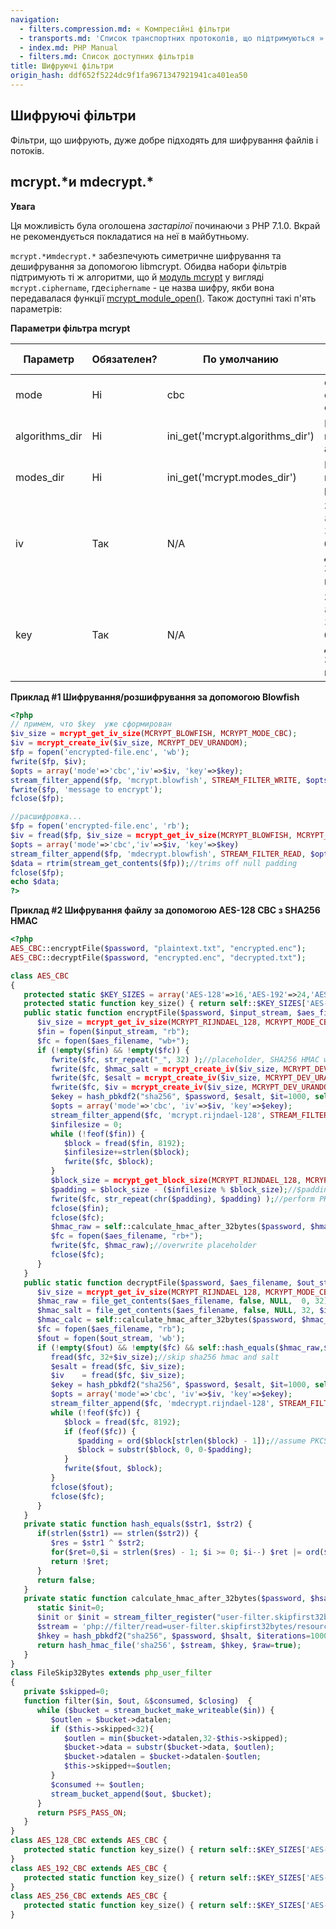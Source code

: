 ```yaml
---
navigation:
  - filters.compression.md: « Компресійні фільтри
  - transports.md: 'Список транспортних протоколів, що підтримуються »'
  - index.md: PHP Manual
  - filters.md: Список доступних фільтрів
title: Шифруючі фільтри
origin_hash: ddf652f5224dc9f1fa9671347921941ca401ea50
---
```

## Шифруючі фільтри

Фільтри, що шифрують, дуже добре підходять для шифрування файлів і потоків.

## mcrypt.\*и mdecrypt.\*

**Увага**

Ця можливість була оголошена *застарілої* починаючи з PHP 7.1.0. Вкрай не рекомендується покладатися на неї в майбутньому.

`mcrypt.*`и`mdecrypt.*` забезпечують симетричне шифрування та дешифрування за допомогою libmcrypt. Обидва набори фільтрів підтримують ті ж алгоритми, що й [модуль mcrypt](ref.mcrypt.md) у вигляді `mcrypt.ciphername`, где`ciphername` - це назва шифру, якби вона передавалася функції [mcrypt\_module\_open()](function.mcrypt-module-open.md). Також доступні такі п'ять параметрів:

**Параметри фільтра mcrypt**

| Параметр | Обязателен? | По умолчанию | Приклад значения |
| --- | --- | --- | --- |
| mode | Ні | cbc | cbc, cfb, ecb, nofb, ofb, stream |
| algorithms\_dir | Ні | ini\_get('mcrypt.algorithms\_dir') | Шлях до модулів алгоритмів |
| modes\_dir | Ні | ini\_get('mcrypt.modes\_dir') | Шлях до модулів режимів |
| iv | Так | N/A | Зазвичай 8, 16 або 32 байти бінарних даних. Залежить від шифру |
| key | Так | N/A | Зазвичай 8, 16 або 32 байти бінарних даних. Залежить від шифру |

**Приклад #1 Шифрування/розшифрування за допомогою Blowfish**

```php
<?php
// примем, что $key  уже сформирован
$iv_size = mcrypt_get_iv_size(MCRYPT_BLOWFISH, MCRYPT_MODE_CBC);
$iv = mcrypt_create_iv($iv_size, MCRYPT_DEV_URANDOM);
$fp = fopen('encrypted-file.enc', 'wb');
fwrite($fp, $iv);
$opts = array('mode'=>'cbc','iv'=>$iv, 'key'=>$key);
stream_filter_append($fp, 'mcrypt.blowfish', STREAM_FILTER_WRITE, $opts);
fwrite($fp, 'message to encrypt');
fclose($fp);

//расшифровка...
$fp = fopen('encrypted-file.enc', 'rb');
$iv = fread($fp, $iv_size = mcrypt_get_iv_size(MCRYPT_BLOWFISH, MCRYPT_MODE_CBC));
$opts = array('mode'=>'cbc','iv'=>$iv, 'key'=>$key)
stream_filter_append($fp, 'mdecrypt.blowfish', STREAM_FILTER_READ, $opts);
$data = rtrim(stream_get_contents($fp));//trims off null padding
fclose($fp);
echo $data;
?>
```

**Приклад #2 Шифрування файлу за допомогою AES-128 CBC з SHA256 HMAC**

```php
<?php
AES_CBC::encryptFile($password, "plaintext.txt", "encrypted.enc");
AES_CBC::decryptFile($password, "encrypted.enc", "decrypted.txt");

class AES_CBC
{
   protected static $KEY_SIZES = array('AES-128'=>16,'AES-192'=>24,'AES-256'=>32);
   protected static function key_size() { return self::$KEY_SIZES['AES-128']; } //default AES-128
   public static function encryptFile($password, $input_stream, $aes_filename){
      $iv_size = mcrypt_get_iv_size(MCRYPT_RIJNDAEL_128, MCRYPT_MODE_CBC);
      $fin = fopen($input_stream, "rb");
      $fc = fopen($aes_filename, "wb+");
      if (!empty($fin) && !empty($fc)) {
         fwrite($fc, str_repeat("_", 32) );//placeholder, SHA256 HMAC will go here later
         fwrite($fc, $hmac_salt = mcrypt_create_iv($iv_size, MCRYPT_DEV_URANDOM));
         fwrite($fc, $esalt = mcrypt_create_iv($iv_size, MCRYPT_DEV_URANDOM));
         fwrite($fc, $iv = mcrypt_create_iv($iv_size, MCRYPT_DEV_URANDOM));
         $ekey = hash_pbkdf2("sha256", $password, $esalt, $it=1000, self::key_size(), $raw=true);
         $opts = array('mode'=>'cbc', 'iv'=>$iv, 'key'=>$ekey);
         stream_filter_append($fc, 'mcrypt.rijndael-128', STREAM_FILTER_WRITE, $opts);
         $infilesize = 0;
         while (!feof($fin)) {
            $block = fread($fin, 8192);
            $infilesize+=strlen($block);
            fwrite($fc, $block);
         }
         $block_size = mcrypt_get_block_size(MCRYPT_RIJNDAEL_128, MCRYPT_MODE_CBC);
         $padding = $block_size - ($infilesize % $block_size);//$padding is a number from 1-16
         fwrite($fc, str_repeat(chr($padding), $padding) );//perform PKCS7 padding
         fclose($fin);
         fclose($fc);
         $hmac_raw = self::calculate_hmac_after_32bytes($password, $hmac_salt, $aes_filename);
         $fc = fopen($aes_filename, "rb+");
         fwrite($fc, $hmac_raw);//overwrite placeholder
         fclose($fc);
      }
   }
   public static function decryptFile($password, $aes_filename, $out_stream) {
      $iv_size = mcrypt_get_iv_size(MCRYPT_RIJNDAEL_128, MCRYPT_MODE_CBC);
      $hmac_raw = file_get_contents($aes_filename, false, NULL,  0, 32);
      $hmac_salt = file_get_contents($aes_filename, false, NULL, 32, $iv_size);
      $hmac_calc = self::calculate_hmac_after_32bytes($password, $hmac_salt, $aes_filename);
      $fc = fopen($aes_filename, "rb");
      $fout = fopen($out_stream, 'wb');
      if (!empty($fout) && !empty($fc) && self::hash_equals($hmac_raw,$hmac_calc)) {
         fread($fc, 32+$iv_size);//skip sha256 hmac and salt
         $esalt = fread($fc, $iv_size);
         $iv    = fread($fc, $iv_size);
         $ekey = hash_pbkdf2("sha256", $password, $esalt, $it=1000, self::key_size(), $raw=true);
         $opts = array('mode'=>'cbc', 'iv'=>$iv, 'key'=>$ekey);
         stream_filter_append($fc, 'mdecrypt.rijndael-128', STREAM_FILTER_READ, $opts);
         while (!feof($fc)) {
            $block = fread($fc, 8192);
            if (feof($fc)) {
               $padding = ord($block[strlen($block) - 1]);//assume PKCS7 padding
               $block = substr($block, 0, 0-$padding);
            }
            fwrite($fout, $block);
         }
         fclose($fout);
         fclose($fc);
      }
   }
   private static function hash_equals($str1, $str2) {
      if(strlen($str1) == strlen($str2)) {
         $res = $str1 ^ $str2;
         for($ret=0,$i = strlen($res) - 1; $i >= 0; $i--) $ret |= ord($res[$i]);
         return !$ret;
      }
      return false;
   }
   private static function calculate_hmac_after_32bytes($password, $hsalt, $filename) {
      static $init=0;
      $init or $init = stream_filter_register("user-filter.skipfirst32bytes", "FileSkip32Bytes");
      $stream = 'php://filter/read=user-filter.skipfirst32bytes/resource=' . $filename;
      $hkey = hash_pbkdf2("sha256", $password, $hsalt, $iterations=1000, 24, $raw=true);
      return hash_hmac_file('sha256', $stream, $hkey, $raw=true);
   }
}
class FileSkip32Bytes extends php_user_filter
{
   private $skipped=0;
   function filter($in, $out, &$consumed, $closing)  {
      while ($bucket = stream_bucket_make_writeable($in)) {
         $outlen = $bucket->datalen;
         if ($this->skipped<32){
            $outlen = min($bucket->datalen,32-$this->skipped);
            $bucket->data = substr($bucket->data, $outlen);
            $bucket->datalen = $bucket->datalen-$outlen;
            $this->skipped+=$outlen;
         }
         $consumed += $outlen;
         stream_bucket_append($out, $bucket);
      }
      return PSFS_PASS_ON;
   }
}
class AES_128_CBC extends AES_CBC {
   protected static function key_size() { return self::$KEY_SIZES['AES-128']; }
}
class AES_192_CBC extends AES_CBC {
   protected static function key_size() { return self::$KEY_SIZES['AES-192']; }
}
class AES_256_CBC extends AES_CBC {
   protected static function key_size() { return self::$KEY_SIZES['AES-256']; }
}
```

